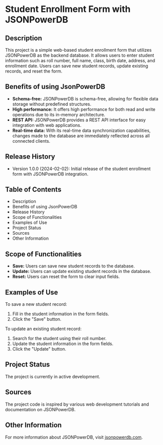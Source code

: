 

# Student Enrollment Form with JSONPowerDB

## Description

This project is a simple web-based student enrollment form that utilizes JSONPowerDB as the backend database. It allows users to enter student information such as roll number, full name, class, birth date, address, and enrollment date. Users can save new student records, update existing records, and reset the form.

## Benefits of using JsonPowerDB

- **Schema-free:** JSONPowerDB is schema-free, allowing for flexible data storage without predefined structures.
- **High performance:** It offers high performance for both read and write operations due to its in-memory architecture.
- **REST API:** JSONPowerDB provides a REST API interface for easy integration with web applications.
- **Real-time data:** With its real-time data synchronization capabilities, changes made to the database are immediately reflected across all connected clients.

## Release History

- Version 1.0.0 (2024-02-02): Initial release of the student enrollment form with JSONPowerDB integration.

## Table of Contents

- Description
- Benefits of using JsonPowerDB
- Release History
- Scope of Functionalities
- Examples of Use
- Project Status
- Sources
- Other Information

## Scope of Functionalities

- **Save:** Users can save new student records to the database.
- **Update:** Users can update existing student records in the database.
- **Reset:** Users can reset the form to clear input fields.

## Examples of Use

To save a new student record:
1. Fill in the student information in the form fields.
2. Click the "Save" button.

To update an existing student record:
1. Search for the student using their roll number.
2. Update the student information in the form fields.
3. Click the "Update" button.

## Project Status

The project is currently in active development.

## Sources

The project code is inspired by various web development tutorials and documentation on JSONPowerDB.

## Other Information

For more information about JSONPowerDB, visit [jsonpowerdb.com](https://jsonpowerdb.com).


